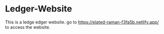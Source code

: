 # Ledger-Website
This is a ledge edger website. go to https://elated-raman-f3fa5b.netlify.app/ to access the website.
